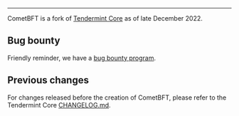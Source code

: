 ---

CometBFT is a fork of [Tendermint
Core](https://github.com/tendermint/tendermint) as of late December 2022.

## Bug bounty

Friendly reminder, we have a [bug bounty program](https://hackerone.com/cosmos).

## Previous changes

For changes released before the creation of CometBFT, please refer to the
Tendermint Core
[CHANGELOG.md](https://github.com/KYVENetwork/cometbft/v34/blob/a9feb1c023e172b542c972605311af83b777855b/CHANGELOG.md).
